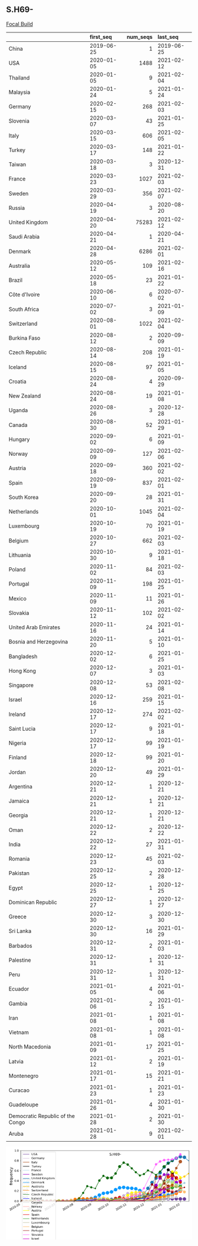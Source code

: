 

## S.H69-
[Focal Build](https://nextstrain.org/groups/neherlab/ncov/S.H69-?c=gt-S_69,501,453)

|                                  | first_seq   |   num_seqs | last_seq   |
|:---------------------------------|:------------|-----------:|:-----------|
| China                            | 2019-06-25  |          1 | 2019-06-25 |
| USA                              | 2020-01-05  |       1488 | 2021-02-12 |
| Thailand                         | 2020-01-05  |          9 | 2021-02-04 |
| Malaysia                         | 2020-01-24  |          5 | 2021-01-24 |
| Germany                          | 2020-02-15  |        268 | 2021-02-03 |
| Slovenia                         | 2020-03-07  |         43 | 2021-01-25 |
| Italy                            | 2020-03-15  |        606 | 2021-02-05 |
| Turkey                           | 2020-03-17  |        148 | 2021-01-22 |
| Taiwan                           | 2020-03-18  |          3 | 2020-12-31 |
| France                           | 2020-03-23  |       1027 | 2021-02-03 |
| Sweden                           | 2020-03-29  |        356 | 2021-02-07 |
| Russia                           | 2020-04-19  |          3 | 2020-08-20 |
| United Kingdom                   | 2020-04-20  |      75283 | 2021-02-12 |
| Saudi Arabia                     | 2020-04-21  |          1 | 2020-04-21 |
| Denmark                          | 2020-04-28  |       6286 | 2021-02-01 |
| Australia                        | 2020-05-12  |        109 | 2021-02-16 |
| Brazil                           | 2020-05-18  |         23 | 2021-01-22 |
| Côte d'Ivoire                    | 2020-06-10  |          6 | 2020-07-02 |
| South Africa                     | 2020-07-02  |          3 | 2021-01-09 |
| Switzerland                      | 2020-08-01  |       1022 | 2021-02-04 |
| Burkina Faso                     | 2020-08-12  |          2 | 2020-09-09 |
| Czech Republic                   | 2020-08-14  |        208 | 2021-01-19 |
| Iceland                          | 2020-08-15  |         97 | 2021-01-05 |
| Croatia                          | 2020-08-24  |          4 | 2020-09-29 |
| New Zealand                      | 2020-08-24  |         19 | 2021-01-08 |
| Uganda                           | 2020-08-26  |          3 | 2020-12-28 |
| Canada                           | 2020-08-30  |         52 | 2021-01-29 |
| Hungary                          | 2020-09-02  |          6 | 2021-01-09 |
| Norway                           | 2020-09-09  |        127 | 2021-02-06 |
| Austria                          | 2020-09-18  |        360 | 2021-02-02 |
| Spain                            | 2020-09-19  |        837 | 2021-02-01 |
| South Korea                      | 2020-09-20  |         28 | 2021-01-31 |
| Netherlands                      | 2020-10-01  |       1045 | 2021-02-04 |
| Luxembourg                       | 2020-10-19  |         70 | 2021-01-19 |
| Belgium                          | 2020-10-27  |        662 | 2021-02-03 |
| Lithuania                        | 2020-10-30  |          9 | 2021-01-18 |
| Poland                           | 2020-11-02  |         84 | 2021-02-03 |
| Portugal                         | 2020-11-09  |        198 | 2021-01-25 |
| Mexico                           | 2020-11-09  |         11 | 2021-01-26 |
| Slovakia                         | 2020-11-12  |        102 | 2021-02-02 |
| United Arab Emirates             | 2020-11-16  |         24 | 2021-01-14 |
| Bosnia and Herzegovina           | 2020-11-20  |          5 | 2021-01-10 |
| Bangladesh                       | 2020-12-02  |          6 | 2021-01-25 |
| Hong Kong                        | 2020-12-07  |          3 | 2021-01-03 |
| Singapore                        | 2020-12-08  |         53 | 2021-02-08 |
| Israel                           | 2020-12-16  |        259 | 2021-01-15 |
| Ireland                          | 2020-12-17  |        274 | 2021-02-02 |
| Saint Lucia                      | 2020-12-17  |          9 | 2021-01-18 |
| Nigeria                          | 2020-12-17  |         99 | 2021-01-19 |
| Finland                          | 2020-12-18  |         99 | 2021-01-20 |
| Jordan                           | 2020-12-20  |         49 | 2021-01-29 |
| Argentina                        | 2020-12-21  |          1 | 2020-12-21 |
| Jamaica                          | 2020-12-21  |          1 | 2020-12-21 |
| Georgia                          | 2020-12-21  |          1 | 2020-12-21 |
| Oman                             | 2020-12-22  |          2 | 2020-12-22 |
| India                            | 2020-12-22  |         27 | 2021-01-31 |
| Romania                          | 2020-12-23  |         45 | 2021-02-03 |
| Pakistan                         | 2020-12-25  |          2 | 2020-12-28 |
| Egypt                            | 2020-12-25  |          1 | 2020-12-25 |
| Dominican Republic               | 2020-12-27  |          1 | 2020-12-27 |
| Greece                           | 2020-12-30  |          3 | 2020-12-30 |
| Sri Lanka                        | 2020-12-30  |         16 | 2021-01-29 |
| Barbados                         | 2020-12-31  |          2 | 2021-01-03 |
| Palestine                        | 2020-12-31  |          1 | 2020-12-31 |
| Peru                             | 2020-12-31  |          1 | 2020-12-31 |
| Ecuador                          | 2021-01-05  |          4 | 2021-01-06 |
| Gambia                           | 2021-01-06  |          2 | 2021-01-15 |
| Iran                             | 2021-01-08  |          1 | 2021-01-08 |
| Vietnam                          | 2021-01-08  |          1 | 2021-01-08 |
| North Macedonia                  | 2021-01-09  |         17 | 2021-01-25 |
| Latvia                           | 2021-01-12  |          2 | 2021-01-19 |
| Montenegro                       | 2021-01-17  |         15 | 2021-01-21 |
| Curacao                          | 2021-01-23  |          1 | 2021-01-23 |
| Guadeloupe                       | 2021-01-26  |          4 | 2021-01-30 |
| Democratic Republic of the Congo | 2021-01-28  |          2 | 2021-01-30 |
| Aruba                            | 2021-01-28  |          9 | 2021-02-01 |

![Overall trends S.H69-](/overall_trends_figures/overall_trends_S.H69-.png)